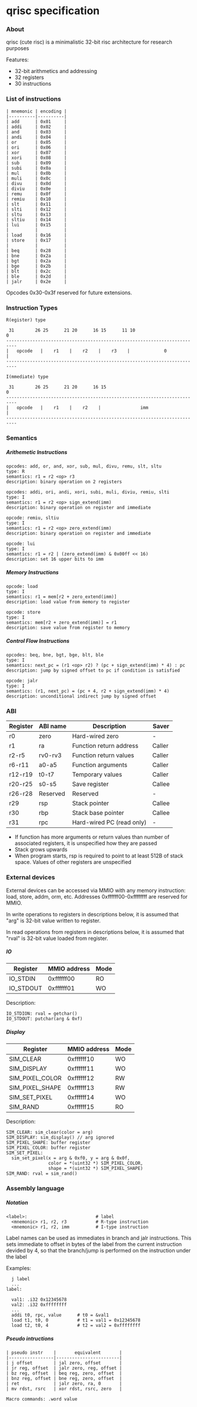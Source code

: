 # qrisc specification

### About

qrisc (cute risc) is a minimalistic 32-bit risc architecture for research
purposes

Features:
* 32-bit arithmetics and addressing
* 32 registers
* 30 instructions

### List of instructions

```
| mnemonic | encoding |
|----------|----------|
| add      | 0x01     |
| addi     | 0x02     |
| and      | 0x03     |
| andi     | 0x04     |
| or       | 0x05     |
| ori      | 0x06     |
| xor      | 0x07     |
| xori     | 0x08     |
| sub      | 0x09     |
| subi     | 0x0a     |
| mul      | 0x0b     |
| muli     | 0x0c     |
| divu     | 0x0d     |
| diviu    | 0x0e     |
| remu     | 0x0f     |
| remiu    | 0x10     |
| slt      | 0x11     |
| slti     | 0x12     |
| sltu     | 0x13     |
| sltiu    | 0x14     |
| lui      | 0x15     |
|          |          |
| load     | 0x16     |
| store    | 0x17     |
|          |          |
| beq      | 0x28     |
| bne      | 0x2a     |
| bgt      | 0x2a     |
| bge      | 0x2b     |
| blt      | 0x2c     |
| ble      | 0x2d     |
| jalr     | 0x2e     |
```

Opcodes 0x30-0x3f reserved for future extensions.

### Instruction Types
```
R(egister) type

 31        26 25      21 20      16 15      11 10                       0
--------------------------------------------------------------------------
|   opcode   |    r1    |    r2    |    r3    |             0            |
--------------------------------------------------------------------------
```

```
I(mmediate) type

 31        26 25      21 20      16 15                                  0
--------------------------------------------------------------------------
|   opcode   |    r1    |    r2    |               imm                   |
--------------------------------------------------------------------------
```

### Semantics

##### Arithemetic Instructions
```
opcodes: add, or, and, xor, sub, mul, divu, remu, slt, sltu
type: R
semantics: r1 = r2 <op> r3
description: binary operation on 2 registers
```

```
opcodes: addi, ori, andi, xori, subi, muli, diviu, remiu, slti
type: I
semantics: r1 = r2 <op> sign_extend(imm)
description: binary operation on register and immediate
```

```
opcode: remiu, sltiu
type: I
semantics: r1 = r2 <op> zero_extend(imm)
description: binary operation on register and immediate
```

```
opcode: lui
type: I
semantics: r1 = r2 | (zero_extend(imm) & 0x00ff << 16)
description: set 16 upper bits to imm
```

##### Memory Instructions

```
opcode: load
type: I
semantics: r1 = mem[r2 + zero_extend(imm)]
description: load value from memory to register
```

```
opcode: store
type: I
semantics: mem[r2 + zero_extend(imm)] = r1
description: save value from register to memory
```

##### Control Flow Instructions

```
opcodes: beq, bne, bgt, bge, blt, ble
type: I
semantics: next_pc = (r1 <op> r2) ? (pc + sign_extend(imm) * 4) : pc
description: jump by signed offset to pc if condition is satisfied
```

```
opcode: jalr
type: I
semantics: (r1, next_pc) = (pc + 4, r2 + sign_extend(imm) * 4)
description: unconditional indirect jump by signed offset
```

### ABI

| Register | ABI name | Description                              | Saver  |
|----------|----------|------------------------------------------|--------|
| r0       | zero     | Hard-wired zero                          |   -    |
| r1       | ra       | Function return address                  | Caller |
| r2-r5    | rv0-rv3  | Function return values                   | Caller |
| r6-r11   | a0-a5    | Function arguments                       | Caller |
| r12-r19  | t0-t7    | Temporary values                         | Caller |
| r20-r25  | s0-s5    | Save register                            | Callee |
| r26-r28  | Reserved | Reserved                                 |   -    |
| r29      | rsp      | Stack pointer                            | Callee |
| r30      | rbp      | Stack base pointer                       | Callee |
| r31      | rpc      | Hard-wired PC (read only)                |   -    |

* If function has more arguments or return values than number of associated
  registers, it is unspecified how they are passed
* Stack grows upwards
* When program starts, rsp is required to point to at least 512B of stack
  space. Values of other registers are unspecified


### External devices

External devices can be accessed via MMIO with any memory instruction: load,
store, addm, orm, etc. Addresses 0xffffff00-0xffffffff are reserved for MMIO.

In write operations to registers in descriptions below, it is assumed that
"arg" is 32-bit value written to register.

In read operations from registers in descriptions below, it is assumed that
"rval" is 32-bit value loaded from register.


##### IO

| Register          | MMIO address | Mode |
|-------------------|--------------|------|
| IO_STDIN          | 0xffffff00   |  RO  |
| IO_STDOUT         | 0xffffff01   |  WO  |

Description:
```
IO_STDION: rval = getchar()
IO_STDOUT: putchar(arg & 0xf)
```

##### Display

| Register          | MMIO address | Mode |
|-------------------|--------------|------|
| SIM_CLEAR         | 0xffffff10   |  WO  |
| SIM_DISPLAY       | 0xffffff11   |  WO  |
| SIM_PIXEL_COLOR   | 0xffffff12   |  RW  |
| SIM_PIXEL_SHAPE   | 0xffffff13   |  RW  |
| SIM_SET_PIXEL     | 0xffffff14   |  WO  |
| SIM_RAND          | 0xffffff15   |  RO  |

Description:
```
SIM_CLEAR: sim_clear(color = arg)
SIM_DISPLAY: sim_display() // arg ignored
SIM_PIXEL_SHAPE: buffer register
SIM_PIXEL_COLOR: buffer register
SIM_SET_PIXEL:
  sim_set_pixel(x = arg & 0xf0, y = arg & 0x0f,
                color = *(uint32 *) SIM_PIXEL_COLOR,
                shape = *(uint32 *) SIM_PIXEL_SHAPE)
SIM_RAND: rval = sim_rand()
```

### Assembly language

##### Notation
```
<label>:                          # label
  <mnemonic> r1, r2, r3           # R-type instruction
  <mnemonic> r1, r2, imm          # I-type instruction
```

Label names can be used as immediates in branch and jalr instructions. This
sets immediate to offset in bytes of the label from the current instruction
devided by 4, so that the branch/jump is performed on the instruction under
the label

Examples:
```
  j label
  ...
label:
```

```
  val1: .i32 0x12345678
  val2: .i32 0xffffffff
  ...
  addi t0, rpc, value      # t0 = &val1
  load t1, t0, 0           # t1 = val1 = 0x12345678
  load t2, t0, 4           # t2 = val2 = 0xffffffff
```

##### Pseudo intructions
```
| pseudo instr    |       equivalent       |
|-----------------|------------------------|
| j offset        | jal zero, offset       |
| jr reg, offset  | jalr zero, reg, offset |
| bz reg, offset  | beq reg, zero, offset  |
| bnz reg, offset | bne reg, zero, offset  |
| ret             | jalr zero, ra, 0       |
| mv rdst, rsrc   | xor rdst, rsrc, zero   |

Macro commands: .word value
```

